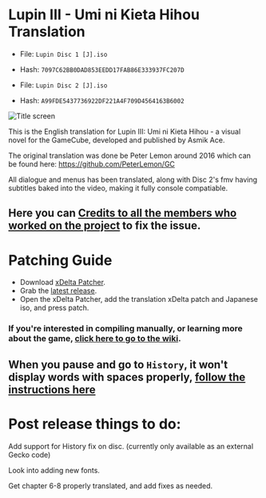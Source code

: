 # Lupin III - Umi ni Kieta Hihou Translation
- File: `Lupin Disc 1 [J].iso`
- Hash: `7097C62BB0DAD853EEDD17FAB86E333937FC207D`

- File: `Lupin Disc 2 [J].iso`
- Hash: `A99FDE5437736922DF221A4F709D4564163B6002`

![Title screen](https://github.com/DOL-Translations/lupin-III/assets/81663474/0924f239-467f-48b3-a74c-0692e0fa7790)

This is the English translation for Lupin III: Umi ni Kieta Hihou - a visual novel for the GameCube, developed and published by Asmik Ace.

The original translation was done be Peter Lemon around 2016 which can be found here: https://github.com/PeterLemon/GC

All dialogue and menus has been translated, along with Disc 2's fmv having subtitles baked into the video, making it fully console compatiable.

## Here you can [Credits to all the members who worked on the project](https://github.com/radianthero/lupin-III/wiki/Project-Credits) to fix the issue.

# Patching Guide

- Download [xDelta Patcher](https://www.romhacking.net/utilities/704/).
- Grab the [latest release](https://github.com/DOL-Translations/kururin-squash/releases/latest/).
- Open the xDelta Patcher, add the translation xDelta patch and Japanese iso, and press patch.

### If you're interested in compiling manually, or learning more about the game, [click here to go to the wiki](https://github.com/radianthero/lupin-III/wiki).

## When you pause and go to `History`, it won't display words with spaces properly, [follow the instructions here](https://github.com/radianthero/lupin-III/wiki/Adding-the-History-Fix)


# Post release things to do:

Add support for History fix on disc. (currently only available as an external Gecko code)

Look into adding new fonts.

Get chapter 6-8 properly translated, and add fixes as needed.

